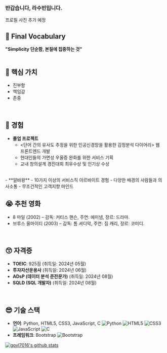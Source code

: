 ### 반갑습니다, 라수빈입니다.
프로필 사진 추가 예정

## 🤩 Final Vocabulary
**"Simplicity 단순함, 본질에 집중하는 것"**<br />
<br />

## 🤔 핵심 가치
- 진부함
- 책임감
- 존중
<br />

## 🤗 경험 
- **졸업 프로젝트**
  - <단어 간의 유사도 추정을 위한 인공신경망을 활용한 감정분석 다이어리> 웹 프론트엔드 개발
  - 현대인들의 가면성 우울증 완화를 위한 서비스 기획
  - 교내 창의설계 경진대회 최우수상 및 인기상 수상
<br />
- **알바왕**
  - 10가지 이상의 서비스직 아르바이트 경험
  - 다양한 배경의 사람들과 의사소통
  - 무조건적인 고객지향 마인드
<br />

## 😭 추천 영화
- 8 마일 (2002) – 감독: 커티스 핸슨, 주연: 에미넴, 장르: 드라마.
- 브루스 올마이티 (2003) – 감독: 톰 셔디악, 주연: 짐 캐리, 장르: 코미디.
<br />

## 😙 자격증
- **TOEIC**: 925점 (취득일: 2024년 05월)
- **투자자산운용사** (취득일: 2024년 06월)
- **ADsP (데이터 분석 준전문가)** (취득일: 2024년 08월)
- **SQLD (SQL 개발자)** (취득일: 2024년 08월)
<br />

## 😎 기술 스택
- **언어**: Python, HTML5, CSS3, JavaScript, C
![Python](https://img.shields.io/badge/-Python-3776AB?style=flat&logo=python&logoColor=white)
![HTML5](https://img.shields.io/badge/-HTML5-E34F26?style=flat&logo=html5&logoColor=white)
![CSS3](https://img.shields.io/badge/-CSS3-1572B6?style=flat&logo=css3&logoColor=white)
![JavaScript](https://img.shields.io/badge/-JavaScript-F7DF1E?style=flat&logo=javascript&logoColor=black)
![C](https://img.shields.io/badge/-C-A8B9CC?style=flat&logo=c&logoColor=white)
- **프레임워크**: Bootstrap
![Bootstrap](https://img.shields.io/badge/Bootstrap-7952B3?style=flat-square&logo=bootstrap&logoColor=white)


[![govl7016's github stats](https://github-readme-stats.vercel.app/api?username=govl7016&show_icons=true)](https://github.com/govl7016/govl7016)

